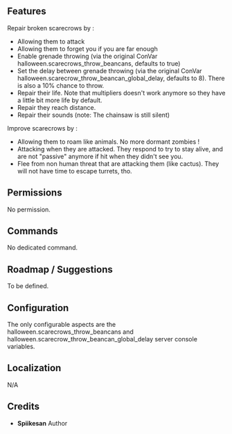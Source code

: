 ## Features

Repair broken scarecrows by :
* Allowing them to attack
* Allowing them to forget you if you are far enough
* Enable grenade throwing (via the original ConVar halloween.scarecrows_throw_beancans, defaults to true)
* Set the delay between grenade throwing (via the original ConVar halloween.scarecrow_throw_beancan_global_delay, defaults to 8). There is also a 10% chance to throw.
* Repair their life. Note that multipliers doesn't work anymore so they have a little bit more life by default.
* Repair they reach distance.
* Repair their sounds (note: The chainsaw is still silent)

Improve scarecrows by :
* Allowing them to roam like animals. No more dormant zombies !
* Attacking when they are attacked. They respond to try to stay alive, and are not "passive" anymore if hit when they didn't see you.
* Flee from non human threat that are attacking them (like cactus). They will not have time to escape turrets, tho.


## Permissions

No permission.

## Commands

No dedicated command.

## Roadmap / Suggestions

To be defined.

## Configuration

The only configurable aspects are the halloween.scarecrows_throw_beancans and halloween.scarecrow_throw_beancan_global_delay server console variables.

## Localization

N/A

## Credits 
- **Spiikesan** Author
